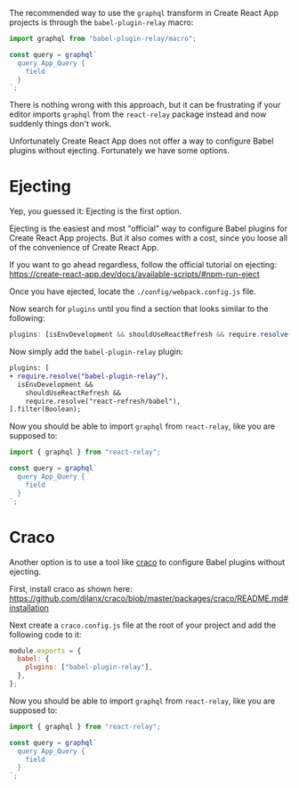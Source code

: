 The recommended way to use the `graphql` transform in Create React App projects is through the `babel-plugin-relay` macro:

```js
import graphql from "babel-plugin-relay/macro";

const query = graphql`
  query App_Query {
    field
  }
`;
```

There is nothing wrong with this approach, but it can be frustrating if your editor imports `graphql` from the `react-relay` package instead and now suddenly things don't work.

Unfortunately Create React App does not offer a way to configure Babel plugins without ejecting. Fortunately we have some options.

# Ejecting

Yep, you guessed it: Ejecting is the first option.

Ejecting is the easiest and most "official" way to configure Babel plugins for Create React App projects. But it also comes with a cost, since you loose all of the convenience of Create React App.

If you want to go ahead regardless, follow the official tutorial on ejecting: https://create-react-app.dev/docs/available-scripts/#npm-run-eject

Once you have ejected, locate the `./config/webpack.config.js` file.

Now search for `plugins` until you find a section that looks similar to the following:

```js
plugins: [isEnvDevelopment && shouldUseReactRefresh && require.resolve("react-refresh/babel")].filter(Boolean);
```

Now simply add the `babel-plugin-relay` plugin:

```diff
plugins: [
+ require.resolve("babel-plugin-relay"),
  isEnvDevelopment &&
    shouldUseReactRefresh &&
    require.resolve("react-refresh/babel"),
].filter(Boolean);
```

Now you should be able to import `graphql` from `react-relay`, like you are supposed to:

```js
import { graphql } from "react-relay";

const query = graphql`
  query App_Query {
    field
  }
`;
```

# Craco

Another option is to use a tool like [craco](https://github.com/dilanx/craco) to configure Babel plugins without ejecting.

First, install craco as shown here: https://github.com/dilanx/craco/blob/master/packages/craco/README.md#installation

Next create a `craco.config.js` file at the root of your project and add the following code to it:

```js
module.exports = {
  babel: {
    plugins: ["babel-plugin-relay"],
  },
};
```

Now you should be able to import `graphql` from `react-relay`, like you are supposed to:

```js
import { graphql } from "react-relay";

const query = graphql`
  query App_Query {
    field
  }
`;
```
